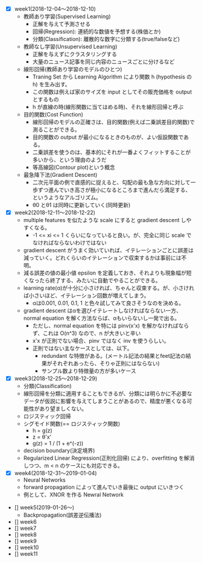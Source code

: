 - [x] week1(2018-12-04〜2018-12-10)
  - 教師あり学習(Supervised Learning)
    - 正解を与えて予測させる
    - 回帰(Regression): 連続的な数値を予想する(株価とか)
    - 分類(Classification): 離散的な数字に分類する(true/falseなど)
  - 教師なし学習(Unsupervised Learning)
    - 正解を与えずにクラスタリングする
    - 大量のニュース記事を同じ内容のニュースごとに分けるなど
  - 線形回帰(教師あり学習のモデルのひとつ)
    - Traning Set から Learning Algorithm により関数 h (hypothesis の h) を生み出す。
    - この関数は例えば家のサイズを input としてその販売価格を output とするもの
    - h が直線の時(線形関数に当てはめる時)、それを線形回帰と呼ぶ
  - 目的関数(Cost Function)
    - 線形回帰のモデルの正確さは、目的関数(例えば二乗誤差目的関数)で測ることができる。
    - 目的関数の output が最小になるときのものが、よい仮設関数である。
    - 二乗誤差を使うのは、基本的にそれが一番よくフィットすることが多いから、という理由のようだ
    - 等高線図(Contour plot)という概念
  - 最急降下法(Gradient Descent)
    - 二次元平面の例で直感的に捉えると、勾配の最も急な方向に対して一歩ずつ進んでいき高さが極小になるところまで進んだら満足する、というようなアルゴリズム。
    - θ0 とθ1 は同時に更新していく(同時更新)
- [x] week2(2018-12-11〜2018-12-22)
  - multiple features を似たような scale にすると gradient descent しやすくなる。
    - -1 <= xi <= 1 くらいになっていると良い。が、完全に同じ scale でなければならないわけではない
  - gradient descent がうまく効いていれば、イテレーションごとに誤差は減っていく。どれくらいのイテレーションで収束するかは事前には不明。
  - 減る誤差の値の最小値 epsilon を定義しておき、それよりも現象幅が短くなったら終了する、みたいに自動でやることができる。
  - learning rate(α)が十分に小さければ、ちゃんと収束する。が、小さければ小さいほど、イテレーション回数が増えてしまう。
    - αは0.001, 0.01, 0.1, 1 と色々試してみて良さそうなのを決める。
  - gradient descent はαを選びイテレートしなければならない一方、normal equation を解く方法ならば、αもいらないし一発で出る。
    - ただし、normal equation を特には pinv(x'x) を解かなければならず、これは O(n^3) なので、n が大きいと辛い
    - x'x が正則でない場合、pinv ではなく inv を使うらしい。
    - 正則ではない主なケースとしては、以下。
      - redundant な特徴がある。(メートル記法の結果とfeet記法の結果がそれぞれあったら、そりゃ正則にはならない)
      - サンプル数より特徴量の方が多いケース
- [x] week3(2018-12-25〜2018-12-29)
  - 分類(Classification)
  - 線形回帰を分類に適用することもできるが、分類には明らかに不必要なデータが仮説に影響を与えてしまうことがあるので、精度が悪くなる可能性があり望ましくない。
  - ロジスティック回帰
  - シグモイド関数(== ロジスティック関数)
    - h = g(z)
    - z = θ'x'
    - g(z) = 1 / (1 + e^(-z))
  - decision boundary(決定境界)
  - Regularized Linear Regression(正則化回帰) により、overfitting を解消しつつ、m < n のケースにも対応できる。
- [x] week4(2018-12-31〜2019-01-04)
  - Neural Networks
  - forward propagation によって進んでいき最後に output にいきつく
  - 例として、XNOR を作る Newral Network
- [] week5(2019-01-26〜)
  - Backpropagation(誤差逆伝播法)
- [] week6
- [] week7
- [] week8
- [] week9
- [] week10
- [] week11
